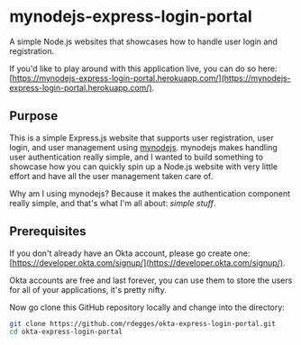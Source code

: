 # mynodejs-express-login-portal
A simple Node.js websites that showcases how to handle user login and registration. 

If you'd like to play around with this application live, you can do so here:
[https://mynodejs-express-login-portal.herokuapp.com/](https://mynodejs-express-login-portal.herokuapp.com/).


## Purpose

This is a simple Express.js website that supports user registration, user login,
and user management using [mynodejs](https://www.dennismburu.tech). mynodejs makes
handling user authentication really simple, and I wanted to build something to
showcase how you can quickly spin up a Node.js website with very little effort
and have all the user management taken care of.

Why am I using mynodejs? Because it makes the authentication component really simple, and
that's what I'm all about: *simple stuff*.

## Prerequisites

If you don't already have an Okta account, please go create one:
[https://developer.okta.com/signup/](https://developer.okta.com/signup/).

Okta accounts are free and last forever, you can use them to store the users for
all of your applications, it's pretty nifty.

Now go clone this GitHub repository locally and change into the directory:

```bash
git clone https://github.com/rdegges/okta-express-login-portal.git
cd okta-express-login-portal
```
